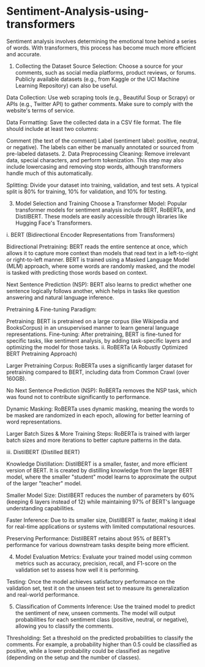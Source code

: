 # Sentiment-Analysis-using-transformers
Sentiment analysis involves determining the emotional tone behind a series of words. With transformers, this process has become much more efficient and accurate.

1. Collecting the Dataset
Source Selection:
Choose a source for your comments, such as social media platforms, product reviews, or forums. Publicly available datasets (e.g., from Kaggle or the UCI Machine Learning Repository) can also be useful.

Data Collection:
Use web scraping tools (e.g., Beautiful Soup or Scrapy) or APIs (e.g., Twitter API) to gather comments. Make sure to comply with the website's terms of service.

Data Formatting:
Save the collected data in a CSV file format. The file should include at least two columns:

Comment (the text of the comment)
Label (sentiment label: positive, neutral, or negative). The labels can either be manually annotated or sourced from pre-labeled datasets.
2. Data Preprocessing
Cleaning:
Remove irrelevant data, special characters, and perform tokenization. This step may also include lowercasing and removing stop words, although transformers handle much of this automatically.

Splitting:
Divide your dataset into training, validation, and test sets. A typical split is 80% for training, 10% for validation, and 10% for testing.

3. Model Selection and Training
Choose a Transformer Model:
Popular transformer models for sentiment analysis include BERT, RoBERTa, and DistilBERT. These models are easily accessible through libraries like Hugging Face's Transformers.

i. BERT (Bidirectional Encoder Representations from Transformers)

Bidirectional Pretraining:
BERT reads the entire sentence at once, which allows it to capture more context than models that read text in a left-to-right or right-to-left manner. BERT is trained using a Masked Language Model (MLM) approach, where some words are randomly masked, and the model is tasked with predicting those words based on context.

Next Sentence Prediction (NSP):
BERT also learns to predict whether one sentence logically follows another, which helps in tasks like question answering and natural language inference.

Pretraining & Fine-tuning Paradigm:

Pretraining: BERT is pretrained on a large corpus (like Wikipedia and BooksCorpus) in an unsupervised manner to learn general language representations.
Fine-tuning: After pretraining, BERT is fine-tuned for specific tasks, like sentiment analysis, by adding task-specific layers and optimizing the model for those tasks.
ii. RoBERTa (A Robustly Optimized BERT Pretraining Approach)

Larger Pretraining Corpus:
RoBERTa uses a significantly larger dataset for pretraining compared to BERT, including data from Common Crawl (over 160GB).

No Next Sentence Prediction (NSP):
RoBERTa removes the NSP task, which was found not to contribute significantly to performance.

Dynamic Masking:
RoBERTa uses dynamic masking, meaning the words to be masked are randomized in each epoch, allowing for better learning of word representations.

Larger Batch Sizes & More Training Steps:
RoBERTa is trained with larger batch sizes and more iterations to better capture patterns in the data.

iii. DistilBERT (Distilled BERT)

Knowledge Distillation:
DistilBERT is a smaller, faster, and more efficient version of BERT. It is created by distilling knowledge from the larger BERT model, where the smaller "student" model learns to approximate the output of the larger "teacher" model.

Smaller Model Size:
DistilBERT reduces the number of parameters by 60% (keeping 6 layers instead of 12) while maintaining 97% of BERT's language understanding capabilities.

Faster Inference:
Due to its smaller size, DistilBERT is faster, making it ideal for real-time applications or systems with limited computational resources.

Preserving Performance:
DistilBERT retains about 95% of BERT’s performance for various downstream tasks despite being more efficient.

4. Model Evaluation
Metrics:
Evaluate your trained model using common metrics such as accuracy, precision, recall, and F1-score on the validation set to assess how well it is performing.

Testing:
Once the model achieves satisfactory performance on the validation set, test it on the unseen test set to measure its generalization and real-world performance.

5. Classification of Comments
Inference:
Use the trained model to predict the sentiment of new, unseen comments. The model will output probabilities for each sentiment class (positive, neutral, or negative), allowing you to classify the comments.

Thresholding:
Set a threshold on the predicted probabilities to classify the comments. For example, a probability higher than 0.5 could be classified as positive, while a lower probability could be classified as negative (depending on the setup and the number of classes).
